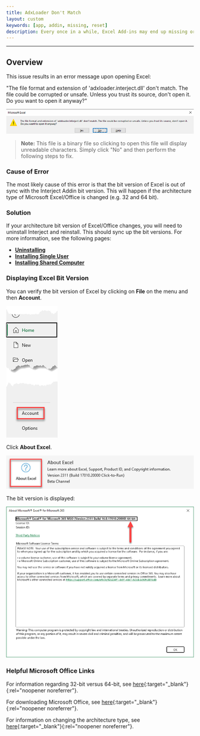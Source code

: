 ```yaml
---
title: AdxLoader Don't Match
layout: custom
keywords: [app, addin, missing, reset]
description: Every once in a while, Excel Add-ins may end up missing or fail to load in Excel. If your Interject addin is missing, you can follow these steps to reset it.
---
```

* * *

## Overview

This issue results in an error message upon opening Excel:

"The file format and extension of 'adxloader.interject.dll' don't match. The file could be corrupted or unsafe. Unless you trust its source, don't open it. Do you want to open it anyway?"

![](/images/AdxLoader/AdxLoaderDontMatch.png)
<br>

<blockquote class=highlight_note>
<b>Note:</b> This file is a binary file so clicking to open this file will display unreadable characters. Simply click "No" and then perform the following steps to fix.
</blockquote>

### Cause of Error

The most likely cause of this error is that the bit version of Excel is out of sync with the Interject Addin bit version. This will happen if the architecture type of Microsoft Excel/Office is changed (e.g. 32 and 64 bit).

### Solution

If your architecture bit version of Excel/Office changes, you will need to uninstall Interject and reinstall. This should sync up the bit versions. For more information, see the following pages:

* **[Uninstalling](/wAbout/Uninstalling.html)**
* **[Installing Single User](/wAbout/SingleUser.html)**
* **[Installing Shared Computer](/wAbout/SharedComputer.html)**

### Displaying Excel Bit Version

You can verify the bit version of Excel by clicking on **File** on the menu and then **Account**.

![](/images/AdxLoader/ClickAccount.png)
<br>

Click **About Excel**.

![](/images/AdxLoader/ClickAboutExcel.png)
<br>

The bit version is displayed:

![](/images/AdxLoader/ExcelBitVersion.png)
<br>

### Helpful Microsoft Office Links

For information regarding 32-bit versus 64-bit, see [here](https://support.microsoft.com/en-us/office/choose-between-the-64-bit-or-32-bit-version-of-office-2dee7807-8f95-4d0c-b5fe-6c6f49b8d261){:target="_blank"}{:rel="noopener noreferrer"}.

For downloading Microsoft Office, see [here](https://www.microsoft.com/en-us/microsoft-365/download-office){:target="_blank"}{:rel="noopener noreferrer"}.

For information on changing the architecture type, see [here](https://learn.microsoft.com/en-us/deployoffice/change-bitness){:target="_blank"}{:rel="noopener noreferrer"}.
